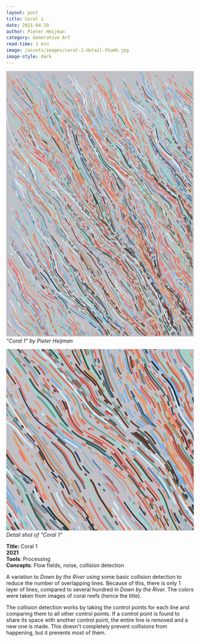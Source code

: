 ```yaml
---
layout: post
title: Coral 1
date: 2021-04-29
author: Pieter Heijman
category: Generative Art
read-time: 1 min
image: /assets/images/coral-1-detail-thumb.jpg
image-style: dark
---
```


![Coral 1 by Pieter Heijman](/assets/images/coral-1.jpg)
*"Coral 1" by Pieter Heijman*

![Detail shot of Coral 1](/assets/images/coral-1-detail.jpg)
*Detail shot of "Coral 1"*

**Title:** Coral 1  
**2021**  
**Tools**: Processing  
**Concepts**: Flow fields, noise, collision detection  

A variation to *Down by the River* using some basic collision detection to reduce the number of overlapping lines. Because of this, there is only 1 layer of lines, compared to several hundred in *Down by the River.* The colors were taken from images of coral reefs (hence the title).

The collision detection works by taking the control points for each line and comparing them to all other control points. If a control point is found to share its space with another control point, the entire line is removed and a new one is made. This doesn't completely prevent collisions from happening, but it prevents most  of them.